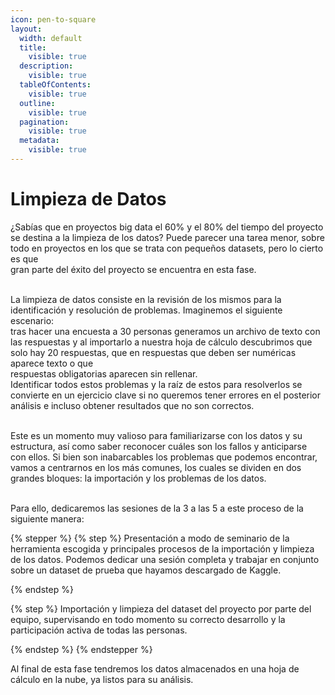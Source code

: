 ```yaml
---
icon: pen-to-square
layout:
  width: default
  title:
    visible: true
  description:
    visible: true
  tableOfContents:
    visible: true
  outline:
    visible: true
  pagination:
    visible: true
  metadata:
    visible: true
---
```


# Limpieza de Datos

¿Sabías que en proyectos big data el 60% y el 80% del tiempo del proyecto se destina a la limpieza de los datos? Puede parecer una tarea menor, sobre todo en proyectos en los que se trata con pequeños datasets, pero lo cierto es que\
gran parte del éxito del proyecto se encuentra en esta fase.

\
La limpieza de datos consiste en la revisión de los mismos para la identificación y resolución de problemas. Imaginemos el siguiente escenario:\
tras hacer una encuesta a 30 personas generamos un archivo de texto con las respuestas y al importarlo a nuestra hoja de cálculo descubrimos que solo hay 20 respuestas, que en respuestas que deben ser numéricas aparece texto o que\
respuestas obligatorias aparecen sin rellenar.\
Identificar todos estos problemas y la raíz de estos para resolverlos se convierte en un ejercicio clave si no queremos tener errores en el posterior\
análisis e incluso obtener resultados que no son correctos.

\
Este es un momento muy valioso para familiarizarse con los datos y su estructura, así como saber reconocer cuáles son los fallos y anticiparse\
con ellos. Si bien son inabarcables los problemas que podemos encontrar, vamos a centrarnos en los más comunes, los cuales se dividen en dos\
grandes bloques: la importación y los problemas de los datos.

\
Para ello, dedicaremos las sesiones de la 3 a las 5 a este proceso de la siguiente manera:

{% stepper %}
{% step %}
Presentación a modo de seminario de la herramienta escogida y principales procesos de la importación y limpieza de los datos. Podemos dedicar una sesión completa y trabajar en conjunto sobre un dataset de prueba que hayamos descargado de Kaggle.


{% endstep %}

{% step %}
Importación y limpieza del dataset del proyecto por parte del equipo, supervisando en todo momento su correcto desarrollo y la participación activa de todas las personas.


{% endstep %}
{% endstepper %}

Al final de esta fase tendremos los datos almacenados en una hoja de cálculo en la nube, ya listos para su análisis.
